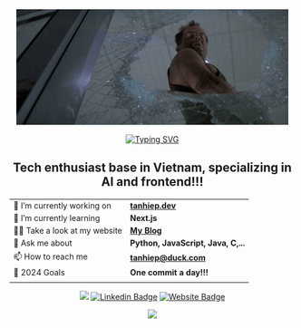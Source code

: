 <div align="center">
  
  <img src="https://github.com/centopw/centopw/blob/master/assets/image/gif.gif" />
  
  <a href="https://git.io/typing-svg"><img src="https://readme-typing-svg.demolab.com?font=Fira+Code&weight=700&duration=2000&pause=1000&color=F7F7F7&center=true&vCenter=true&width=435&lines=Hey%F0%9F%91%8B%2C+I'm+Hiep+Nguyen+-+aka+Cento;Welcome+to+My+Github+profile!" alt="Typing SVG" /></a>
</div>

<h2 align="center">Tech enthusiast base in Vietnam, specializing in AI and frontend!!!</h2>

<div align="center">

|         |                      |
| ------- | ------------------   |
| 🔭 I’m currently working on    | **[tanhiep.dev](https://github.com/centopw/tanhiep.dev)** |
| 🌱 I’m currently learning      | **Next.js**                |
| 👨‍💻 Take a look at my website   | **[My Blog](https://tanhiep.dev/)** |
| 💬 Ask me about                | **Python, JavaScript, Java, C,...**                |
| 📫 How to reach me             | **tanhiep@duck.com**                |
| 🥅 2024 Goals                  |   **One commit a day!!!** |
|                                |                      |

[![](https://visitcount.itsvg.in/api?id=centopw&label=Profile%20Views&color=12&pretty=true)](https://visitcount.itsvg.in)
[![Linkedin Badge](https://img.shields.io/badge/-LinkedIn-0d1117?style=flat&logo=Linkedin&logoColor=white)](https://linkedin.com/in/cento)
[![Website Badge](https://img.shields.io/badge/Website-0d1117?style=flat&logo=google-chrome&logoColor=white)](https://tanhiep.dev/)
  
</div>


<p align="center">
  <img src="https://github-readme-streak-stats.herokuapp.com?user=centopw&theme=material-palenight&date_format=M%20j%5B%2C%20Y%5D&hide_border=true&fire=EBEBEB&ring=EBEBEB" />
</p>

[website]: https://tanhiep.dev
[twitter]: https://twitter.com/centoppw
[instagram]: https://www.instagram.com/centopw
[linkedin]: https://linkedin.com/in/cento
